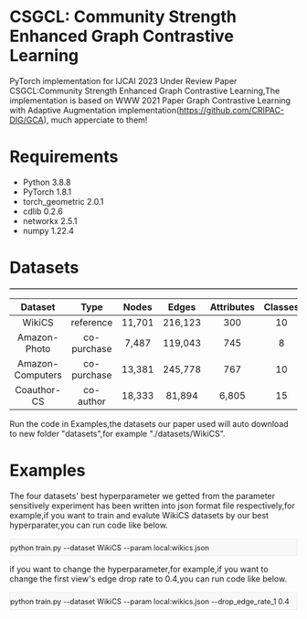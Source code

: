 # CSGCL: Community Strength Enhanced Graph Contrastive Learning
PyTorch implementation for IJCAI 2023 Under Review Paper CSGCL:Community Strength Enhanced Graph Contrastive Learning,The implementation is based on WWW 2021 Paper Graph Contrastive Learning with Adaptive Augmentation implementation(https://github.com/CRIPAC-DIG/GCA), much apperciate to them!
# Requirements
* Python 3.8.8
* PyTorch 1.8.1
* torch_geometric 2.0.1
* cdlib 0.2.6
* networkx 2.5.1
* numpy 1.22.4
# Datasets



<div align="center">
<table border="1" cellspacing="0">
 
| Dataset | Type | Nodes |Edges| Attributes| Classes |
|  :-:   | :-:   | :-:   | :-:   |  :-:   | :-:  |
| WikiCS| reference |11,701 |216,123 |300 |10 |
|Amazon-Photo |co-purchase | 7,487 | 119,043 | 745|  8
| Amazon-Computers | co-purchase | 13,381 | 245,778|  767 | 10
| Coauthor-CS | co-author | 18,333|  81,894|  6,805 | 15

</table>
</div>

Run the code in Examples,the datasets our paper used will auto download to new folder "datasets",for example "./datasets/WikiCS".


# Examples
The four datasets' best hyperparameter we getted from the parameter sensitively experiment has been written into json format file respectively,for example,if you want to
train and evalute WikiCS datasets by our best hyperparater,you can run code like below.
<pre class="md-fences md-end-block md-fences-with-lineno ty-contain-cm modeLoaded" spellcheck="false" lang="java" cid="n55" mdtype="fences" style="box-sizing: border-box; overflow: visible; font-family: var(--monospace); font-size: 0.9em; display: block; break-inside: avoid; text-align: left; white-space: normal; background-image: inherit; background-position: inherit; background-size: inherit; background-repeat: inherit; background-attachment: inherit; background-origin: inherit; background-clip: inherit; background-color: rgb(248, 248, 248); position: relative !important; border: 1px solid rgb(231, 234, 237); border-radius: 3px; padding: 8px 4px 6px 0px; margin-bottom: 0px; margin-top: 15px; width: inherit;"> python train.py --dataset WikiCS --param local:wikics.json </pre> 

 
if you want to change the hyperparameter,for example,if you want to change the first view's edge drop rate to 0.4,you can run code like below.
 <pre class="md-fences md-end-block md-fences-with-lineno ty-contain-cm modeLoaded" spellcheck="false" lang="java" cid="n55" mdtype="fences" style="box-sizing: border-box; overflow: visible; font-family: var(--monospace); font-size: 0.9em; display: block; break-inside: avoid; text-align: left; white-space: normal; background-image: inherit; background-position: inherit; background-size: inherit; background-repeat: inherit; background-attachment: inherit; background-origin: inherit; background-clip: inherit; background-color: rgb(248, 248, 248); position: relative !important; border: 1px solid rgb(231, 234, 237); border-radius: 3px; padding: 8px 4px 6px 0px; margin-bottom: 0px; margin-top: 15px; width: inherit;">  python train.py --dataset WikiCS --param local:wikics.json --drop_edge_rate_1 0.4</pre> 
